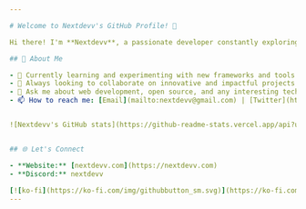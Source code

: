```yaml
---

# Welcome to Nextdevv's GitHub Profile! 👋

Hi there! I'm **Nextdevv**, a passionate developer constantly exploring new technologies and working on exciting projects. Here you'll find a collection of my open-source contributions, personal projects, and collaborative work.

## 🚀 About Me

- 🌱 Currently learning and experimenting with new frameworks and tools.
- 👯 Always looking to collaborate on innovative and impactful projects.
- 💬 Ask me about web development, open source, and any interesting tech trends.
- 📫 How to reach me: [Email](mailto:nextdevv@gmail.com) | [Twitter](https://twitter.com/nextdevv)


![Nextdevv's GitHub stats](https://github-readme-stats.vercel.app/api?username=nextdevv&show_icons=true&theme=radical) [![GitHub Streak](https://github-readme-streak-stats.herokuapp.com?user=nextdevv&theme=radical&date_format=M%20j%5B%2C%20Y%5D)](https://git.io/streak-stats) ![Top Langs](https://github-readme-stats.vercel.app/api/top-langs/?username=nextdevv&layout=compact&theme=radical) 


## 🌐 Let's Connect

- **Website:** [nextdevv.com](https://nextdevv.com)
- **Discord:** nextdevv
  
[![ko-fi](https://ko-fi.com/img/githubbutton_sm.svg)](https://ko-fi.com/S6S6YK2IZ)
---
```


